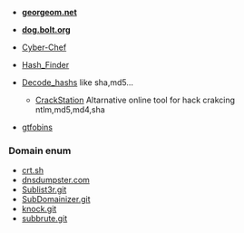 - __[georgeom.net](https://georgeom.net/StegOnline/upload)__
- __[dog.bolt.org](https://dogbolt.org/)__

- [Cyber-Chef](https://gchq.github.io/CyberChef/)
- [Hash_Finder](https://www.tunnelsup.com/hash-analyzer/)
- [Decode_hashs](https://10015.io/tools/md5-encrypt-decrypt) like sha,md5...
  - [CrackStation](https://crackstation.net/) Altarnative online tool for hack crakcing ntlm,md5,md4,sha
 
- [gtfobins](https://gtfobins.github.io/)

### Domain enum
- [crt.sh](https://crt.sh/)
- [dnsdumpster.com](https://dnsdumpster.com/)
- [Sublist3r.git](https://github.com/aboul3la/Sublist3r.git)
- [SubDomainizer.git](https://github.com/nsonaniya2010/SubDomainizer.git)
- [knock.git](https://github.com/guelfoweb/knock.git)
- [subbrute.git](https://github.com/TheRook/subbrute.git)

